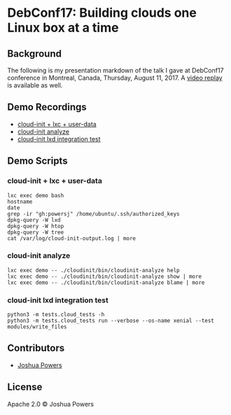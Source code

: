 # DebConf17: Building clouds one Linux box at a time

## Background
The following is my presentation markdown of the talk I gave at DebConf17
conference in Montreal, Canada, Thursday, August 11, 2017. A [video
replay](https://debconf17.debconf.org/talks/164/) is available as well.

## Demo Recordings
* [cloud-init + lxc + user-data](https://asciinema.org/a/tU97oohhj23MDsYTl7CbMRbIl)
* [cloud-init analyze](https://asciinema.org/a/iQ3kefcPNNIOjLUriN2M9mrRD)
* [cloud-init lxd integration test](https://asciinema.org/a/izIJoy7TQef682SIsZgkLCKPW)

## Demo Scripts
### cloud-init + lxc + user-data
```
lxc exec demo bash
hostname
date
grep -ir "gh:powersj" /home/ubuntu/.ssh/authorized_keys
dpkg-query -W lxd
dpkg-query -W htop
dpkg-query -W tree
cat /var/log/cloud-init-output.log | more
```

### cloud-init analyze
```
lxc exec demo -- ./cloudinit/bin/cloudinit-analyze help
lxc exec demo -- ./cloudinit/bin/cloudinit-analyze show | more
lxc exec demo -- ./cloudinit/bin/cloudinit-analyze blame | more
```

### cloud-init lxd integration test
```
python3 -m tests.cloud_tests -h
python3 -m tests.cloud_tests run --verbose --os-name xenial --test modules/write_files
```

## Contributors
* [Joshua Powers](http://powersj.github.io/)

## License
Apache 2.0 &copy; Joshua Powers
